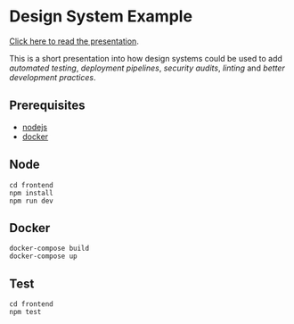 # Design System Example

[Click here to read the presentation](design_system_presentation.pdf).

This is a short presentation into how design systems could be used to add *automated testing*, *deployment pipelines*, *security audits*, *linting* and *better development practices*.


## Prerequisites

* [nodejs](http://nodejs.org)
* [docker](http://docker.com)


## Node

    cd frontend
    npm install
    npm run dev


## Docker

    docker-compose build
    docker-compose up


## Test

    cd frontend
    npm test
